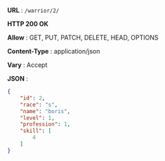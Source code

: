
**URL** : `/warrior/2/`

**HTTP 200 OK**

**Allow** : GET, PUT, PATCH, DELETE, HEAD, OPTIONS

**Content-Type** : application/json

**Vary** : Accept

**JSON** :
```json
{
    "id": 2,
    "race": "s",
    "name": "boris",
    "level": 1,
    "profession": 1,
    "skill": [
        4
    ]
}

```